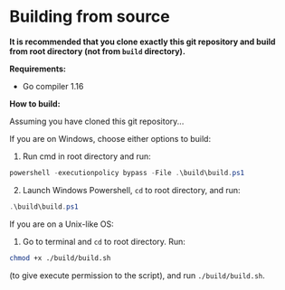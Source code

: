 # Building from source

**It is recommended that you clone exactly this git repository and build from root directory (not from `build` directory).**

**Requirements:**

* Go compiler 1.16

**How to build:**

Assuming you have cloned this git repository...

If you are on Windows, choose either options to build:

1. Run cmd in root directory and run:
```powershell
powershell -executionpolicy bypass -File .\build\build.ps1
```
2. Launch Windows Powershell, `cd` to root directory, and run:
```powershell
.\build\build.ps1
```

If you are on a Unix-like OS:

1. Go to terminal and `cd` to root directory. Run:
```sh
chmod +x ./build/build.sh
```
(to give execute permission to the script), and run `./build/build.sh`.
